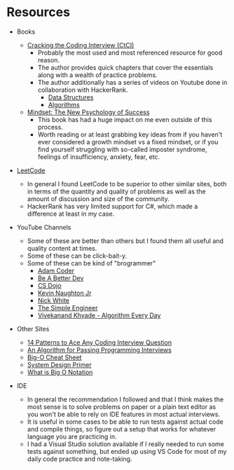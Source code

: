 # Resources

* Books
    * [Cracking the Coding Interview (CtCI)](https://www.amazon.com/Cracking-Coding-Interview-Programming-Questions/dp/0984782850)
        * Probably the most used and most referenced resource for good reason.
        * The author provides quick chapters that cover the essentials along with a wealth of practice problems.
        * The author additionally has a series of videos on Youtube done in collaboration with HackerRank.
            * [Data Structures](https://www.youtube.com/playlist?list=PLI1t_8YX-Apv-UiRlnZwqqrRT8D1RhriX)
            * [Algorithms](https://www.youtube.com/playlist?list=PLI1t_8YX-ApvMthLj56t1Rf-Buio5Y8KL)
    * [Mindset: The New Psychology of Success](https://www.amazon.com/Mindset-Psychology-Carol-S-Dweck/dp/0345472322)
        * This book has had a huge impact on me even outside of this process.
        * Worth reading or at least grabbing key ideas from if you haven't ever considered a growth mindset vs a fixed mindset, or if you find yourself struggling with so-called imposter syndrome, feelings of insufficiency, anxiety, fear, etc.
* [LeetCode](https://www.leetcode.com)
    * In general I found LeetCode to be superior to other similar sites, both in terms of the quantity and quality of problems as well as the amount of discussion and size of the community.
    * HackerRank has very limited support for C#, which made a difference at least in my case.
* YouTube Channels
    * Some of these are better than others but I found them all useful and quality content at times.
    * Some of these can be click-bait-y.
    * Some of these can be kind of "brogrammer"
        * [Adam Coder](https://www.youtube.com/channel/UCIPzukkCO01wPnMo1DZXIcQ)
        * [Be A Better Dev](https://www.youtube.com/channel/UCraiFqWi0qSIxXxXN4IHFBQ)
        * [CS Dojo](https://www.youtube.com/channel/UCxX9wt5FWQUAAz4UrysqK9A)
        * [Kevin Naughton Jr](https://www.youtube.com/channel/UCKvwPt6BifPP54yzH99ff1g)
        * [Nick White](https://www.youtube.com/channel/UC1fLEeYICmo3O9cUsqIi7HA)
        * [The Simple Engineer](https://www.youtube.com/channel/UC0ckjBtm9SBV7JAjbELiBqQ)
        * [Vivekanand Khyade - Algorithm Every Day](https://www.youtube.com/user/vivekanandkhyade)
* Other Sites
    * [14 Patterns to Ace Any Coding Interview Question](https://hackernoon.com/14-patterns-to-ace-any-coding-interview-question-c5bb3357f6ed)
    * [An Algorithm for Passing Programming Interviews](https://malisper.me/an-algorithm-for-passing-programming-interviews/)
    * [Big-O Cheat Sheet](https://www.bigocheatsheet.com/)
    * [System Design Primer](https://github.com/donnemartin/system-design-primer)
    * [What is Big O Notation](https://jarednielsen.com/big-o-notation/)
    
* IDE
    * In general the recommendation I followed and that I think makes the most sense is to solve problems on paper or a plain text editor as you won't be able to rely on IDE features in most actual interviews.
    * It is useful in some cases to be able to run tests against actual code and compile things, so figure out a setup that works for whatever language you are practicing in.
    * I had a Visual Studio solution available if I really needed to run some tests against something, but ended up using VS Code for most of my daily code practice and note-taking.